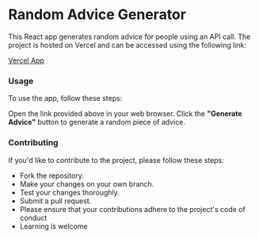 # Random Advice Generator
This React app generates random advice for people using an API call. 
The project is hosted on Vercel and can be accessed using the following link:

[Vercel App](https://your-app.vercel.app/)

### Usage
To use the app, follow these steps:

Open the link provided above in your web browser.
Click the **"Generate Advice"** button to generate a random piece of advice.

### Contributing
If you'd like to contribute to the project, please follow these steps:

* Fork the repository.
* Make your changes on your own branch.
* Test your changes thoroughly.
* Submit a pull request.
* Please ensure that your contributions adhere to the project's code of conduct
* Learning is welcome
